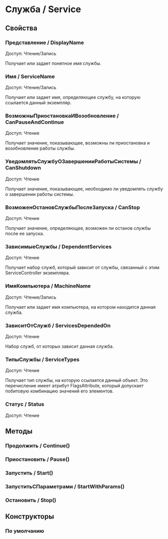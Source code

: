 
# Служба / Service

## Свойства
    
### Представление / DisplayName
Доступ: Чтение/Запись
    
    
Получает или задает понятное имя службы.


  
  
### Имя / ServiceName
Доступ: Чтение/Запись
    
    
Получает или задает имя, определяющее службу, на которую ссылается данный экземпляр.


  
  
### ВозможныПриостановкаИВозобновление / CanPauseAndContinue
Доступ: Чтение
    
    
Получает значение, показывающее, возможны ли приостановка и возобновление работы службы.


  
  
### УведомлятьСлужбуОЗавершенииРаботыСистемы / CanShutdown
Доступ: Чтение
    
    
Получает значение, показывающее, необходимо ли уведомлять службу о завершении работы системы.


  
  
### ВозможенОстановСлужбыПослеЗапуска / CanStop
Доступ: Чтение
    
    
Получает значение, определяющее, возможен ли останов службы после ее запуска.


  
  
### ЗависимыеСлужбы / DependentServices
Доступ: Чтение
    
    
Получает набор служб, который зависит от службы, связанный с этим ServiceController экземпляра.


  
  
### ИмяКомпьютера / MachineName
Доступ: Чтение/Запись
    
    
Получает или задает имя компьютера, на котором находится данная служба.


  
  
### ЗависитОтСлужб / ServicesDependedOn
Доступ: Чтение
    
    
Набор служб, от которых зависит данная служба.


  
  
### ТипыСлужбы / ServiceTypes
Доступ: Чтение
    
    
Получает тип службы, на которую ссылается данный объект.
Это перечисление имеет атрибут FlagsAttribute, который допускает побитовую комбинацию значений его элементов.


  
  
### Статус / Status
Доступ: Чтение
## Методы
    
### Продолжить / Continue()
    
### Приостановить / Pause()
    
### Запустить / Start()
    
### ЗапуститьСПараметрами / StartWithParams()
    
### Остановить / Stop()
    
## Конструкторы

  
### По умолчанию
